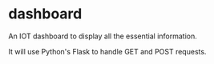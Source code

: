 # dashboard

An IOT dashboard to display all the essential information.

It will use Python's Flask to handle GET and POST requests.
